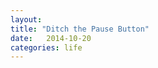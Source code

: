 ```yaml
---
layout: 
title: "Ditch the Pause Button"
date:   2014-10-20
categories: life
---
```

<!--
- Why do we hesitate
- How can we stop this
-->